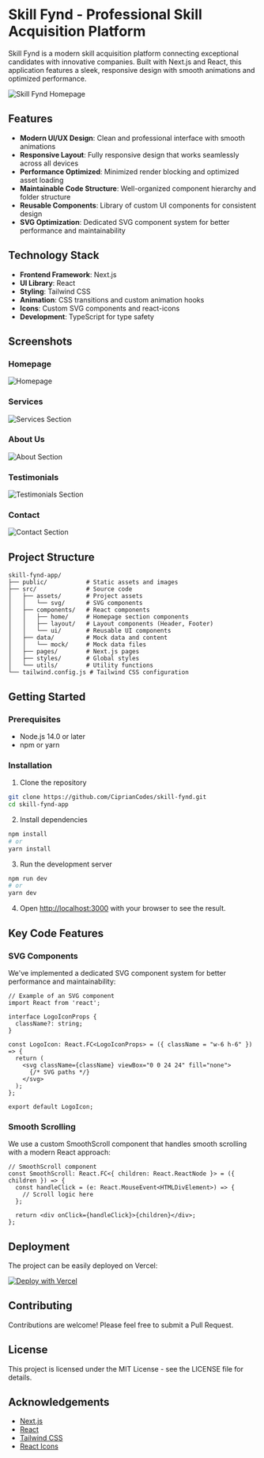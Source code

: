 # Skill Fynd - Professional Skill Acquisition Platform

Skill Fynd is a modern skill acquisition platform connecting exceptional candidates with innovative companies. Built with Next.js and React, this application features a sleek, responsive design with smooth animations and optimized performance.

![Skill Fynd Homepage](screenshots/homepage.png)
<!-- Add your screenshot here -->

## Features

- **Modern UI/UX Design**: Clean and professional interface with smooth animations
- **Responsive Layout**: Fully responsive design that works seamlessly across all devices
- **Performance Optimized**: Minimized render blocking and optimized asset loading
- **Maintainable Code Structure**: Well-organized component hierarchy and folder structure
- **Reusable Components**: Library of custom UI components for consistent design
- **SVG Optimization**: Dedicated SVG component system for better performance and maintainability

## Technology Stack

- **Frontend Framework**: Next.js
- **UI Library**: React
- **Styling**: Tailwind CSS
- **Animation**: CSS transitions and custom animation hooks
- **Icons**: Custom SVG components and react-icons
- **Development**: TypeScript for type safety

## Screenshots

### Homepage
![Homepage](screenshots/homepage.png)

### Services
![Services Section](screenshots/services.png)
<!-- Add your screenshot here -->

### About Us
![About Section](screenshots/about.png)
<!-- Add your screenshot here -->

### Testimonials
![Testimonials Section](screenshots/testimonials.png)
<!-- Add your screenshot here -->

### Contact
![Contact Section](screenshots/contact.png)
<!-- Add your screenshot here -->

## Project Structure

```
skill-fynd-app/
├── public/           # Static assets and images
├── src/              # Source code
│   ├── assets/       # Project assets
│   │   └── svg/      # SVG components
│   ├── components/   # React components
│   │   ├── home/     # Homepage section components
│   │   ├── layout/   # Layout components (Header, Footer)
│   │   └── ui/       # Reusable UI components
│   ├── data/         # Mock data and content
│   │   └── mock/     # Mock data files
│   ├── pages/        # Next.js pages
│   ├── styles/       # Global styles
│   └── utils/        # Utility functions
└── tailwind.config.js # Tailwind CSS configuration
```

## Getting Started

### Prerequisites

- Node.js 14.0 or later
- npm or yarn

### Installation

1. Clone the repository
```bash
git clone https://github.com/CiprianCodes/skill-fynd.git
cd skill-fynd-app
```

2. Install dependencies
```bash
npm install
# or
yarn install
```

3. Run the development server
```bash
npm run dev
# or
yarn dev
```

4. Open [http://localhost:3000](http://localhost:3000) with your browser to see the result.

## Key Code Features

### SVG Components

We've implemented a dedicated SVG component system for better performance and maintainability:

```tsx
// Example of an SVG component
import React from 'react';

interface LogoIconProps {
  className?: string;
}

const LogoIcon: React.FC<LogoIconProps> = ({ className = "w-6 h-6" }) => {
  return (
    <svg className={className} viewBox="0 0 24 24" fill="none">
      {/* SVG paths */}
    </svg>
  );
};

export default LogoIcon;
```

### Smooth Scrolling

We use a custom SmoothScroll component that handles smooth scrolling with a modern React approach:

```tsx
// SmoothScroll component
const SmoothScroll: React.FC<{ children: React.ReactNode }> = ({ children }) => {
  const handleClick = (e: React.MouseEvent<HTMLDivElement>) => {
    // Scroll logic here
  };

  return <div onClick={handleClick}>{children}</div>;
};
```

## Deployment

The project can be easily deployed on Vercel:

[![Deploy with Vercel](https://vercel.com/button)](https://vercel.com/new/git/external?repository-url=https://github.com/CiprianCodes/skill-fynd)

## Contributing

Contributions are welcome! Please feel free to submit a Pull Request.

## License

This project is licensed under the MIT License - see the LICENSE file for details.

## Acknowledgements

- [Next.js](https://nextjs.org)
- [React](https://reactjs.org)
- [Tailwind CSS](https://tailwindcss.com)
- [React Icons](https://react-icons.github.io/react-icons/)
